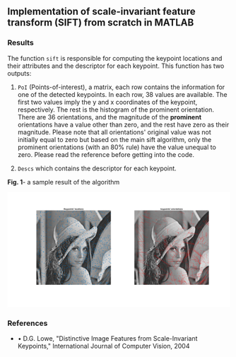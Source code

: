 ## **Implementation of scale-invariant feature transform (SIFT) from scratch in MATLAB**


### **Results**
The function `sift` is responsible for computing the keypoint locations and their attributes and the descriptor for each keypoint. This function has two outputs:

1. `PoI` (Points-of-interest), a matrix, each row contains the information for one of the detected keypoints. In each row, 38 values are available. The first two values imply the y and x coordinates of the keypoint, respectively. The rest is the histogram of the prominent orientation. There are 36 orientations, and the magnitude of the **prominent** orientations have a value other than zero, and the rest have zero as their magnitude. Please note that all orientations' original value was not initially equal to zero but based on the main sift algorithm, only the prominent orientations (with an 80% rule) have the value unequal to zero. Please read the reference before getting into the code.

2. `Descs` which contains the descriptor for each keypoint.


**Fig. 1**- a sample result of the algorithm

<img src="1.jpg" width=600>


### **References**
- •	D.G. Lowe, "Distinctive Image Features from Scale-Invariant Keypoints," International Journal of Computer Vision, 2004

